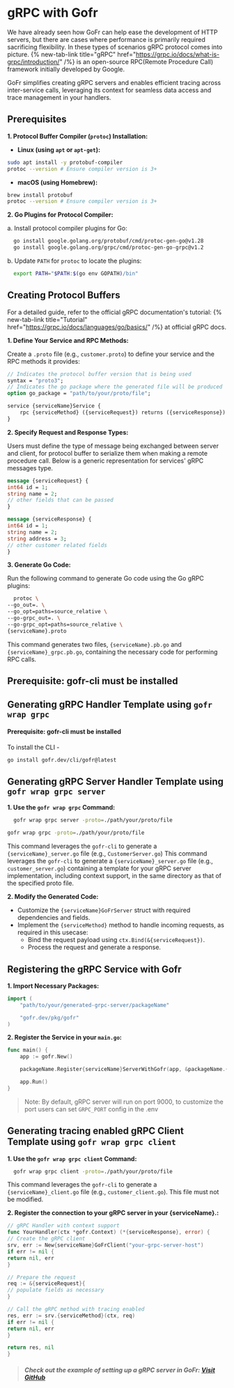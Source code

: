 # gRPC with Gofr

We have already seen how GoFr can help ease the development of HTTP servers, but there are cases where performance is primarily required sacrificing flexibility. In these types of scenarios gRPC protocol comes into picture. {% new-tab-link title="gRPC" href="https://grpc.io/docs/what-is-grpc/introduction/" /%} is an open-source RPC(Remote Procedure Call) framework initially developed by Google. 

GoFr simplifies creating gRPC servers and enables efficient tracing across inter-service calls, leveraging its context for seamless data access and trace management in your handlers.

## Prerequisites

**1. Protocol Buffer Compiler (`protoc`) Installation:**

- **Linux (using `apt` or `apt-get`):**

```bash
sudo apt install -y protobuf-compiler
protoc --version # Ensure compiler version is 3+
```

- **macOS (using Homebrew):**

```bash
brew install protobuf
protoc --version # Ensure compiler version is 3+
```

**2. Go Plugins for Protocol Compiler:**

a. Install protocol compiler plugins for Go:

   ```bash
     go install google.golang.org/protobuf/cmd/protoc-gen-go@v1.28
     go install google.golang.org/grpc/cmd/protoc-gen-go-grpc@v1.2
   ```

b. Update `PATH` for `protoc` to locate the plugins:

   ```bash
     export PATH="$PATH:$(go env GOPATH)/bin"
   ```

## Creating Protocol Buffers

For a detailed guide, refer to the official gRPC documentation's tutorial: {% new-tab-link title="Tutorial" href="https://grpc.io/docs/languages/go/basics/" /%} at official gRPC docs.

**1. Define Your Service and RPC Methods:**

Create a `.proto` file (e.g., `customer.proto`) to define your service and the RPC methods it provides:

```protobuf
// Indicates the protocol buffer version that is being used
syntax = "proto3";
// Indicates the go package where the generated file will be produced
option go_package = "path/to/your/proto/file";

service {serviceName}Service {
    rpc {serviceMethod} ({serviceRequest}) returns ({serviceResponse}) {}
}
```

**2. Specify Request and Response Types:**

Users must define the type of message being exchanged between server and client, for protocol buffer to serialize them when making a remote 
procedure call. Below is a generic representation for services' gRPC messages type.

```protobuf
message {serviceRequest} {
int64 id = 1;
string name = 2;
// other fields that can be passed
}

message {serviceResponse} {
int64 id = 1;
string name = 2;
string address = 3;
// other customer related fields
}
```

**3. Generate Go Code:**

Run the following command to generate Go code using the Go gRPC plugins:

   ```bash
     protoc \
   --go_out=. \
   --go_opt=paths=source_relative \
   --go-grpc_out=. \
   --go-grpc_opt=paths=source_relative \
   {serviceName}.proto
   ```

This command generates two files, `{serviceName}.pb.go` and `{serviceName}_grpc.pb.go`, containing the necessary code for performing RPC calls.

## Prerequisite: gofr-cli must be installed
## Generating gRPC Handler Template using `gofr wrap grpc`

#### Prerequisite: gofr-cli must be installed

To install the CLI -

```bash
go install gofr.dev/cli/gofr@latest
```

## Generating gRPC Server Handler Template using `gofr wrap grpc server`

**1. Use the `gofr wrap grpc` Command:**
   ```bash
     gofr wrap grpc server -proto=./path/your/proto/file
   ```

```bash
gofr wrap grpc -proto=./path/your/proto/file
```

This command leverages the `gofr-cli` to generate a `{serviceName}_server.go` file (e.g., `CustomerServer.go`)
This command leverages the `gofr-cli` to generate a `{serviceName}_server.go` file (e.g., `customer_server.go`)
containing a template for your gRPC server implementation, including context support, in the same directory as 
that of the specified proto file.

**2. Modify the Generated Code:**

- Customize the `{serviceName}GoFrServer` struct with required dependencies and fields.
- Implement the `{serviceMethod}` method to handle incoming requests, as required in this usecase:
    - Bind the request payload using `ctx.Bind(&{serviceRequest})`.
    - Process the request and generate a response.

## Registering the gRPC Service with Gofr

**1. Import Necessary Packages:**

```go
import (
	"path/to/your/generated-grpc-server/packageName"

	"gofr.dev/pkg/gofr"
)
```

**2. Register the Service in your `main.go`:**

```go
func main() {
    app := gofr.New()

    packageName.Register{serviceName}ServerWithGofr(app, &packageName.{serviceName}GoFrServer{})

    app.Run()
}
```

>Note: By default, gRPC server will run on port 9000, to customize the port users can set `GRPC_PORT` config in the .env

## Generating tracing enabled gRPC Client Template using `gofr wrap grpc client`

**1. Use the `gofr wrap grpc client` Command:**
   ```bash
     gofr wrap grpc client -proto=./path/your/proto/file
   ```
This command leverages the `gofr-cli` to generate a `{serviceName}_client.go` file (e.g., `customer_client.go`). This file must not be modified.

**2. Register the connection to your gRPC server in your {serviceName}.:**

   ```go
// gRPC Handler with context support
func YourHandler(ctx *gofr.Context) (*{serviceResponse}, error) {
// Create the gRPC client
srv, err := New{serviceName}GoFrClient("your-grpc-server-host")
if err != nil {
return nil, err
}

// Prepare the request
req := &{serviceRequest}{
// populate fields as necessary
}

// Call the gRPC method with tracing enabled
res, err := srv.{serviceMethod}(ctx, req)
if err != nil {
return nil, err
}

return res, nil
}
```
> ##### Check out the example of setting up a gRPC server in GoFr: [Visit GitHub](https://github.com/gofr-dev/gofr/blob/main/examples/grpc-server/main.go)
